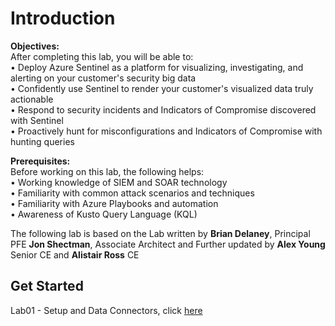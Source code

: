 # Introduction

**Objectives:**<br>
After completing this lab, you will be able to:<br>
•	Deploy Azure Sentinel as a platform for visualizing, investigating, and alerting on your customer's security big data<br>
•	Confidently use Sentinel to render your customer's visualized data truly actionable<br>
•	Respond to security incidents and Indicators of Compromise discovered with Sentinel<br>
•	Proactively hunt for misconfigurations and Indicators of Compromise with hunting queries<br>

**Prerequisites:**<br>
Before working on this lab, the following helps:<br>
•	Working knowledge of SIEM and SOAR technology<br>
•	Familiarity with common attack scenarios and techniques<br>
•	Familiarity with Azure Playbooks and automation<br>
•	Awareness of Kusto Query Language (KQL)<br>

The following lab is based on the Lab written by **Brian Delaney**, Principal PFE  **Jon Shectman**, Associate Architect and Further updated by **Alex Young** Senior CE and **Alistair Ross** CE

## Get Started 
Lab01 - Setup and Data Connectors, click <a href="/LAB01/README.MD" target="_blank">here
